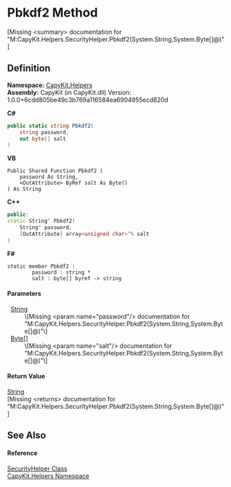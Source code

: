 # Pbkdf2 Method


\[Missing &lt;summary&gt; documentation for "M:CapyKit.Helpers.SecurityHelper.Pbkdf2(System.String,System.Byte[]@)"\]



## Definition
**Namespace:** <a href="N_CapyKit_Helpers">CapyKit.Helpers</a>  
**Assembly:** CapyKit (in CapyKit.dll) Version: 1.0.0+6cdd805be49c3b769a116584ea6904955ecd820d

**C#**
``` C#
public static string Pbkdf2(
	string password,
	out byte[] salt
)
```
**VB**
``` VB
Public Shared Function Pbkdf2 ( 
	password As String,
	<OutAttribute> ByRef salt As Byte()
) As String
```
**C++**
``` C++
public:
static String^ Pbkdf2(
	String^ password, 
	[OutAttribute] array<unsigned char>^% salt
)
```
**F#**
``` F#
static member Pbkdf2 : 
        password : string * 
        salt : byte[] byref -> string 
```



#### Parameters
<dl><dt>  <a href="https://learn.microsoft.com/dotnet/api/system.string" target="_blank" rel="noopener noreferrer">String</a></dt><dd>\[Missing &lt;param name="password"/&gt; documentation for "M:CapyKit.Helpers.SecurityHelper.Pbkdf2(System.String,System.Byte[]@)"\]</dd><dt>  <a href="https://learn.microsoft.com/dotnet/api/system.byte" target="_blank" rel="noopener noreferrer">Byte</a>[]</dt><dd>\[Missing &lt;param name="salt"/&gt; documentation for "M:CapyKit.Helpers.SecurityHelper.Pbkdf2(System.String,System.Byte[]@)"\]</dd></dl>

#### Return Value
<a href="https://learn.microsoft.com/dotnet/api/system.string" target="_blank" rel="noopener noreferrer">String</a>  
\[Missing &lt;returns&gt; documentation for "M:CapyKit.Helpers.SecurityHelper.Pbkdf2(System.String,System.Byte[]@)"\]

## See Also


#### Reference
<a href="T_CapyKit_Helpers_SecurityHelper">SecurityHelper Class</a>  
<a href="N_CapyKit_Helpers">CapyKit.Helpers Namespace</a>  

